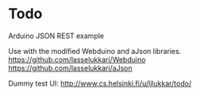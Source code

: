 Todo
=====

Arduino JSON REST example

Use with the modified Webduino and aJson libraries.<br />
https://github.com/lasselukkari/Webduino<br />
https://github.com/lasselukkari/aJson

Dummy test UI: http://www.cs.helsinki.fi/u/ljlukkar/todo/
